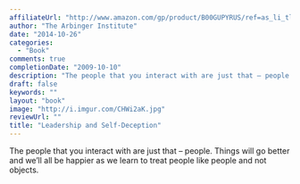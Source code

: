 ```yaml
---
affiliateUrl: "http://www.amazon.com/gp/product/B00GUPYRUS/ref=as_li_tl?ie=UTF8&camp=1789&creative=390957&creativeASIN=B00GUPYRUS&linkCode=as2&tag=jaktre-20&linkId=WW2ZG5ZCWYBEFYFQ"
author: "The Arbinger Institute"
date: "2014-10-26"
categories:
  - "Book"
comments: true
completionDate: "2009-10-10"
description: "The people that you interact with are just that – people. Things will go better and we’ll all be happier as we learn to treat people like people and n"
draft: false
keywords: ""
layout: "book"
image: "http://i.imgur.com/CHWi2aK.jpg"
reviewUrl: ""
title: "Leadership and Self-Deception"
---
```


The people that you interact with are just that – people. Things will go better and we’ll all be happier as we learn to treat people like people and not objects.
